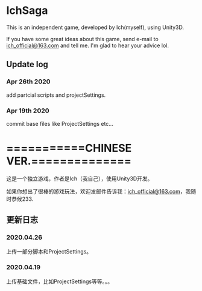 # IchSaga
This is an independent game, developed by Ich(myself), using Unity3D.

If you have some great ideas about this game, send e-mail to ich_official@163.com and tell me. I'm glad to hear your advice lol.

## Update log
### Apr 26th 2020
  add partcial scripts and projectSettings.
### Apr 19th 2020
  commit base files like ProjectSettings etc...

# ===========CHINESE VER.==============

这是一个独立游戏，作者是Ich（我自己），使用Unity3D开发。

如果你想出了很棒的游戏玩法，欢迎发邮件告诉我：ich_official@163.com，我随时恭候233.

## 更新日志
### 2020.04.26
  上传一部分脚本和ProjectSettings。

### 2020.04.19
  上传基础文件，比如ProjectSettings等等。。。
